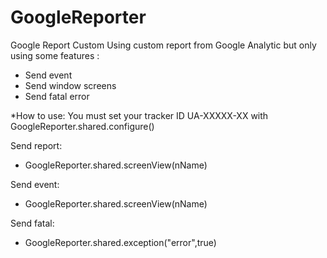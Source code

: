 # GoogleReporter
Google Report Custom
Using custom report from Google Analytic but only using some features :
+ Send event
+ Send window screens
+ Send fatal error

*How to use:
You must set your tracker ID UA-XXXXX-XX with GoogleReporter.shared.configure()

Send report:
  - GoogleReporter.shared.screenView(nName)

Send event:
  - GoogleReporter.shared.screenView(nName)

Send fatal:
  - GoogleReporter.shared.exception("error",true)
